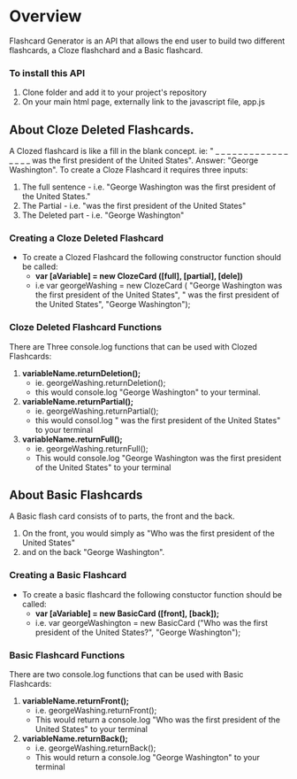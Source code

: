 # Overview

Flashcard Generator is an API that allows the end user to build two different flashcards, a Cloze flashchard and a Basic flashcard.

### To install this API
1) Clone folder and add it to your project's repository
2) On your main html page, externally link to the javascript file, app.js

## About Cloze Deleted Flashcards.
A Clozed flashcard is like a fill in the blank concept. ie: " _ _ _ _ _ _    _ _ _ _ _ _ _ _ _ _ _  was the first president of the United States". Answer: "George Washington".
To create a Cloze Flashcard it requires three inputs:
1) The full sentence - i.e. "George Washington was the first president of the United States."
2) The Partial - i.e. "was the first president of the United States"
3) The Deleted part - i.e. "George Washington"

### Creating a Cloze Deleted Flashcard
* To create a Clozed Flashcard the following constructor function should be called: 
  *  **var [aVariable] = new ClozeCard ([full], [partial], [dele])**
  * i.e var georgeWashing = new ClozeCard ( "George Washington was the first president of the United States", " was the first president of the United States", "George Washington");

### Cloze Deleted Flashcard Functions
There are Three console.log functions that can be used with Clozed Flashcards:
1) **variableName.returnDeletion();** 
    * ie. georgeWashing.returnDeletion(); 
    * this would console.log "George Washington" to your terminal.
2) **variableName.returnPartial();** 
   * ie. georgeWashing.returnPartial(); 
    * this would consol.log " was the first president of the United States" to your terminal
3) **variableName.returnFull();** 
    * ie. georgeWashing.returnFull(); 
    * This would console.log "George Washington was the first president of the United States" to your terminal

## About Basic Flashcards
A Basic flash card consists of to parts, the front and the back.
1) On the front, you would simply as "Who was the first president of the United States" 
2) and on the back "George Washington".

### Creating a Basic Flashcard
* To create a basic flashcard the following constuctor function should be called:
  * **var [aVariable] = new BasicCard ([front], [back]);**
  * i.e. var georgeWashington = new BasicCard ("Who was the first president of the United States?", "George Washington");

### Basic Flashcard Functions
There are two console.log functions that can be used with Basic Flashcards:
1. **variableName.returnFront();**
   * i.e. georgeWashing.returnFront(); 
   * This would return a console.log "Who was the first president of the United States" to your terminal
2. **variableName.returnBack();** 
    * i.e. georgeWashing.returnBack();
    * This would return a console.log "George Washington" to your terminal




